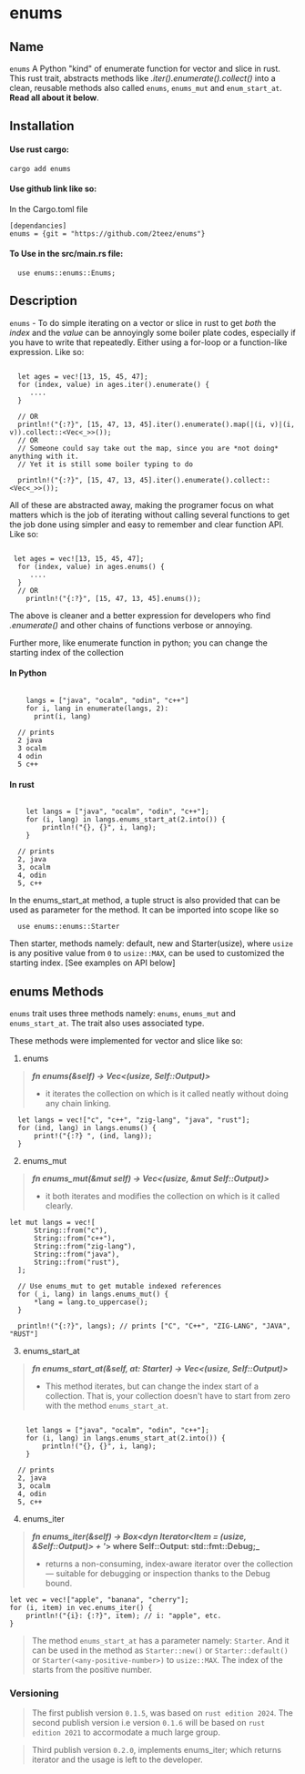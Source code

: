 # enums

## Name
`enums` A Python "kind" of enumerate function for vector and slice in rust. This rust trait, abstracts methods like _.iter().enumerate().collect()_ into a clean, reusable methods also called `enums`, `enums_mut` and `enum_start_at`. __Read all about it below__.

## Installation
#### Use rust cargo:
    cargo add enums

#### Use github link like so:
In the Cargo.toml file

    [dependancies]
    enums = {git = "https://github.com/2teez/enums"}

#### To Use in the src/main.rs file:
```
  use enums::enums::Enums;
```

## Description

`enums` - To do simple iterating on a vector or slice in rust to get *both* the _*index*_ and the _*value*_
can be annoyingly some boiler plate codes, especially if you have to write that repeatedly. Either using a for-loop or a function-like expression.
Like so:

```

  let ages = vec![13, 15, 45, 47];
  for (index, value) in ages.iter().enumerate() {
     ....
  }

  // OR
  println!("{:?}", [15, 47, 13, 45].iter().enumerate().map(|(i, v)|(i, v)).collect::<Vec<_>>());
  // OR
  // Someone could say take out the map, since you are *not doing* anything with it.
  // Yet it is still some boiler typing to do

  println!("{:?}", [15, 47, 13, 45].iter().enumerate().collect::<Vec<_>>());

```

All of these are abstracted away, making the programer focus on what matters which is the job of iterating without calling several functions to get the job done using simpler and easy to remember and clear function API.
Like so:

```

 let ages = vec![13, 15, 45, 47];
  for (index, value) in ages.enums() {
     ....
  }
  // OR
    println!("{:?}", [15, 47, 13, 45].enums());

```
The above is cleaner and a better expression for developers who find _.enumerate()_ and other chains of functions verbose or annoying.

Further more, like enumerate function in python; you can change the starting index of the collection
#### In Python
```

    langs = ["java", "ocalm", "odin", "c++"]
    for i, lang in enumerate(langs, 2):
      print(i, lang)

  // prints
  2 java
  3 ocalm
  4 odin
  5 c++

```

#### In rust
```

    let langs = ["java", "ocalm", "odin", "c++"];
    for (i, lang) in langs.enums_start_at(2.into()) {
        println!("{}, {}", i, lang);
    }

  // prints
  2, java
  3, ocalm
  4, odin
  5, c++
```

In the enums_start_at method, a tuple struct is also provided that can be used as parameter for the method. It can be imported into scope like so
```
  use enums::enums::Starter
```
Then starter, methods namely: default, new and Starter(usize), where `usize` is any positive value from `0` to `usize::MAX`, can be used to customized the starting index. [See examples on API below]

## enums Methods

`enums` trait uses three methods namely: `enums`, `enums_mut` and `enums_start_at`. The trait also uses associated type.

These methods were implemented for vector and slice like so:

1.  enums

  > **_fn enums(&self) -> Vec<(usize, Self::Output)>_**
  >
  > - it iterates the collection on which is it called neatly without doing any chain linking.

  ```
    let langs = vec!["c", "c++", "zig-lang", "java", "rust"];
    for (ind, lang) in langs.enums() {
        print!("{:?} ", (ind, lang));
    }
  ```

2.  enums_mut

  > **_fn enums_mut(&mut self) -> Vec<(usize, &mut Self::Output)>_**
  >
  > - it both iterates and modifies the collection on which is it called clearly.

  ```
let mut langs = vec![
        String::from("c"),
        String::from("c++"),
        String::from("zig-lang"),
        String::from("java"),
        String::from("rust"),
    ];

    // Use enums_mut to get mutable indexed references
    for (_i, lang) in langs.enums_mut() {
        *lang = lang.to_uppercase();
    }

    println!("{:?}", langs); // prints ["C", "C++", "ZIG-LANG", "JAVA", "RUST"]

  ```

  3. enums_start_at

  > **_fn enums_start_at(&self, at: Starter) -> Vec<(usize, Self::Output)>_**
  >
  > - This method iterates, but can change the index start of a collection. That is, your
      collection doesn't have to start from zero with the method `enums_start_at`.

```

    let langs = ["java", "ocalm", "odin", "c++"];
    for (i, lang) in langs.enums_start_at(2.into()) {
        println!("{}, {}", i, lang);
    }

  // prints
  2, java
  3, ocalm
  4, odin
  5, c++

```

4.  enums_iter

> **_fn enums_iter(&self) -> Box<dyn Iterator<Item = (usize, &Self::Output)> + '_>
    where
        Self::Output: std::fmt::Debug;_**
>
> - returns a non-consuming, index-aware iterator over the collection — suitable for debugging or inspection thanks to the Debug bound.

```
let vec = vec!["apple", "banana", "cherry"];
for (i, item) in vec.enums_iter() {
    println!("{i}: {:?}", item); // i: "apple", etc.
}
```

> The method `enums_start_at` has a parameter namely: `Starter`. And it can be used in the method as `Starter::new()` or `Starter::default()` or `Starter(<any-positive-number>)` to `usize::MAX`. The index of the starts from the positive number.

### Versioning
> The first publish version `0.1.5`, was based on `rust edition 2024`. The second publish version i.e version `0.1.6` will be based on `rust edition 2021` to accormodate a much large group.

> Third publish version `0.2.0`, implements enums_iter; which returns iterator and the usage is left to the developer.
